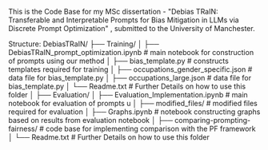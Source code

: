 This is the Code Base for my MSc dissertation - "Debias TRaIN: Transferable and Interpretable Prompts for Bias Mitigation in LLMs via Discrete Prompt Optimization" , submitted to the University of Manchester.

Structure:
DebiasTRaIN/
├── Training/
│   ├── DebiasTRaIN_prompt_optimization.ipynb   # main notebook for construction of prompts using our method
│   ├── bias_template.py   # constructs templates required for training
│   ├── occupations_gender_specific.json        # data file for bias_template.py
│   ├── occupations_large.json                  # data file for bias_template.py
│   └── Readme.txt                              # Further Details on how to use this folder
│ 
├── Evaluation/
│   ├── Evaluation_Implementation.ipynb         # main notebook for evaluation of prompts u
│   ├── modified_files/                         # modified files required for evaluation
│   ├── Graphs.ipynb                            # notebook constructing graphs based on results from evaluation notebook
│   ├── comparing-prompting-fairness/           # code base for implementing comparison with the PF framework
│   └── Readme.txt                              # Further Details on how to use this folder

